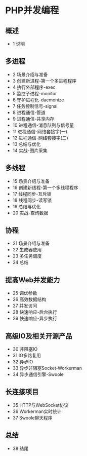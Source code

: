 # PHP并发编程

## 概述

* 1 说明  

## 多进程

* 2 场景介绍与准备  
* 3 创建新进程-第一个多进程程序  
* 4 执行外部程序-exec  
* 5 监控子进程-monitor  
* 6 守护进程化-daemonize  
* 7 任务控制信号-signal  
* 8 进程通信-管道  
* 9 进程通信-共享内存  
* 10 进程通信-消息队列与信号量  
* 11 进程通信-网络套接字(一)  
* 12 进程通信-网络套接字(二)  
* 13 总结与优化  
* 14 实战-图片采集  

## 多线程

* 15 场景介绍与准备  
* 16 创建新线程-第一个多线程程序  
* 17 线程同步-互斥锁  
* 18 线程同步-读写锁  
* 19 总结与优化  
* 20 实战-查询数据  

## 协程

* 21 场景介绍与准备  
* 22 生成器使用  
* 23 多任务调度  
* 24 总结  

## 提高Web并发能力

* 25 调优参数  
* 26 高效数据结构  
* 27 并发访问  
* 28 快速响应-后台执行  
* 29 快速响应-异步执行  

## 高级IO及相关开源产品

* 30 非阻塞IO  
* 31 IO多路复用  
* 32 异步IO  
* 33 异步非阻塞Socket-Workerman  
* 34 异步通信引擎-Swoole  

## 长连接项目

* 35 HTTP与WebSocket协议  
* 36 Workerman实时统计  
* 37 Swoole聊天程序  

## 总结

* 38 结尾  
